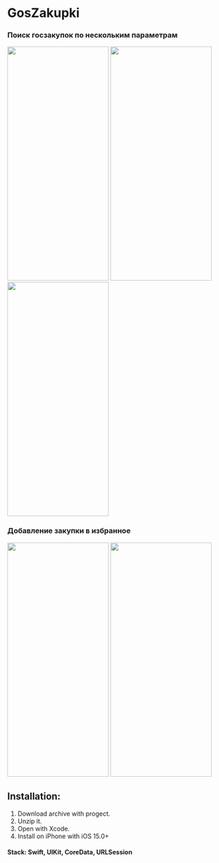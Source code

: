 # GosZakupki

### Поиск госзакупок по нескольким параметрам
<img src="https://user-images.githubusercontent.com/87662841/167288378-560f0ad9-2271-4345-91a2-28a3809b9c60.png" width="230" height="530"> <img src="https://user-images.githubusercontent.com/87662841/167288283-13eadbd8-9d85-4425-85aa-4a4640821fe8.png" width="230" height="530"> <img src="https://user-images.githubusercontent.com/87662841/167288422-b53dac33-a2a2-46f9-8164-f77e20e596de.png" width="230" height="530"> 


### Добавление закупки в избранное
<img src="https://user-images.githubusercontent.com/87662841/167288432-db1f0d68-bb9c-47d3-bdc5-b990ea3f9330.png" width="230" height="530"> <img src="https://user-images.githubusercontent.com/87662841/167288489-d7a8f58f-18fd-40be-a0c4-1744c508d550.png" width="230" height="530">

## Installation: 
1. Download archive with progect.
2. Unzip it.
3. Open with Xcode.
4. Install on iPhone with iOS 15.0+

#### Stack: Swift, UIKit, CoreData, URLSession
